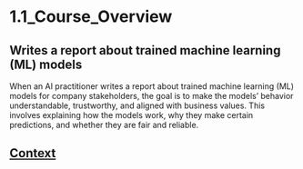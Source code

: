 # 1.1_Course_Overview
## Writes a report about trained machine learning (ML) models
When an AI practitioner writes a report about trained machine learning (ML) models for company stakeholders, the goal is to make the models’ behavior understandable, trustworthy, and aligned with business values. This involves explaining how the models work, why they make certain predictions, and whether they are fair and reliable.





























 ## [Context](./../context.md)